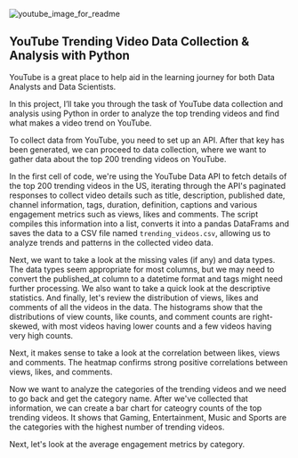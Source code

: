 ![youtube_image_for_readme](https://github.com/user-attachments/assets/7dcef74a-3396-47bc-ac23-8793f597f4e4)

## YouTube Trending Video Data Collection & Analysis with Python

YouTube is a great place to help aid in the learning journey for both Data Analysts and Data Scientists. 

In this project, I’ll take you through the task of YouTube data collection and analysis using Python in order to analyze the top trending videos and find what makes a video trend on YouTube. 

To collect data from YouTube, you need to set up an API. After that key has been generated, we can proceed to data collection, where we want to gather data about the top 200 trending videos on YouTube. 

In the first cell of code, we're using the YouTube Data API to fetch details of the top 200 trending videos in the US, iterating through the API's paginated responses to collect video details such as title, description, published date, channel information, tags, duration, definition, captions and various engagement metrics such as views, likes and comments. The script compiles this information into a list, converts it into a pandas DataFrams and saves the data to a CSV file named `trending_videos.csv`, allowing us to analyze trends and patterns in the collected video data.

Next, we want to take a look at the missing vales (if any) and data types. The data types seem appropriate for most columns, but we may need to convert the published_at column to a datetime format and tags might need further processing. We also want to take a quick look at the descriptive statistics. And finally, let's review the distribution of views, likes and comments of all the videos in the data. The histograms show that the distributions of view counts, like counts, and comment counts are right-skewed, with most videos having lower counts and a few videos having very high counts.

Next, it makes sense to take a look at the correlation between likes, views and comments. The heatmap confirms strong positive correlations between views, likes, and comments.

Now we want to analyze the categories of the trending videos and we need to go back and get the category name. After we've collected that information, we can create a bar chart for cateogry counts of the top trending videos. 
It shows that Gaming, Entertainment, Music and Sports are the categories with the highest number of trending videos. 

Next, let's look at the average engagement metrics by category. 

